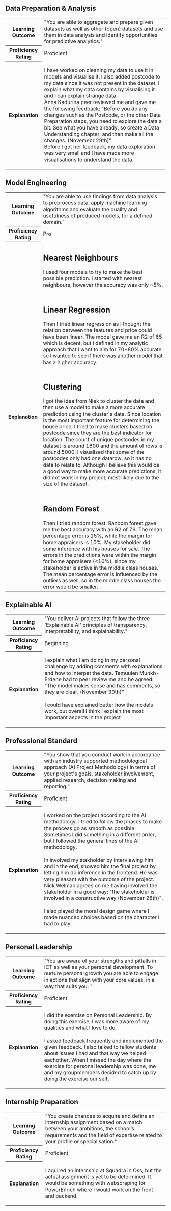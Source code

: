 ## Data Preparation & Analysis
<table>
  <tr>
    <th><strong>Learning Outcome</strong></th>
    <td>"You are able to aggregate and prepare given datasets as well as other (open) datasets and use them in data analysis and identify opportunities for predictive analytics."</td>
  </tr>
  <tr>
    <th><strong>Proficiency Rating</strong></th>
    <td>Proficient</td>
  </tr>
  <tr>
    <th><strong>Explanation</strong></th>
    <td>
        <p>
        I have worked on cleaning my data to use it in models and visualise it. I also added postcode to my data since it was not present in the dataset. I explain what my data contains by visualising it and I can explain strange data. 
</br>
Anna Kadurina peer reviewed me and gave me the following feedback: "Before you do any changes such as the Postcode, or the other Data Preparation steps, you need to explore the data a bit. See what you have already, so create a Data Understanding chapter, and then make all the changes. (Novemebr 29th)".
  </br>
  Before I got her feedback, my data exploration was very small and I have made more visualisations to understand the data.
  </tr>
</table>

## Model Engineering
<table>
  <tr>
    <th><strong>Learning Outcome</strong></th>
    <td>"You are able to use findings from data analysis to preprocess data, apply machine learning algorithms and evaluate the quality and usefulness of produced models, for a defined domain."</td>
  </tr>
  <tr>
    <th><strong>Proficiency Rating</strong></th>
    <td>Pro</td>
  </tr>
  <tr>
    <th><strong>Explanation</strong></th>
    <td>
        <p>
          <h2>Nearest Neighbours</h2>
          I used four models to try to make the best possible prediction. I started with nearest neighbours, however the accuracy was only ~5%. 
          </br>
  </br>
  <h2>Linear Regression</h2>
          Then I tried linear regression as I thought the relation between the features and price could have been linear. The model gave me an R2 of 65 which is decent, but I defined in my analytic approach that I want to aim for 70-80% accurate so I wanted to see if there was another model that has a higher accuracy.
          </br>
  </br>
  <h2>Clustering</h2>
          I got the idea from Niek to cluster the data and then use a model to make a more accurate prediction using the cluster's data. Since location is the most important feature for determining the house price, I tried to make clusters based on postcode since they are the best indicator for location. The count of unique postcodes in my dataset is around 1800 and the amount of rows is around 5000. I visualised that some of the postcodes only had one datarow, so it has no data to relate to. Although I believe this would be a good way to make more accurate predictions, it did not work in my project, most likely due to the size of the dataset. 
  </br>
  </br>
  <h2>Random Forest</h2>
  Then I tried random forest. Random forest gave me the best accuracy with an R2 of 79. The mean percentage error is 15%, while the margin for home appraisers is 10%. My stakeholder did some inference with his houses for sale. The errors in the predictions were within the margin for home appraisers (<10%), since my stakeholder is active in the middle class houses. The mean percentage error is influenced by the outliers as well, so in the middle class houses the error would be smaller. 
  </tr>
</table>

## Explainable AI
<table>
  <tr>
    <th><strong>Learning Outcome</strong></th>
    <td>"You deliver AI projects that follow the three 'Explainable AI' principles of transparency, interpretability, and explainability."</td>
  </tr>
  <tr>
    <th><strong>Proficiency Rating</strong></th>
    <td>Beginning</td>
  </tr>
  <tr>
    <th><strong>Explanation</strong></th>
    <td>
        <p>
          I explain what I am doing in my personal challenge by adding comments with explanations and how to interpet the data. Temuulen Munkh-Erdene had to peer review me and he agreed: "The model makes sense and has comments, so they are clear. (November 30th)"
</br>
  </br>
I could have explained better how the models work, but overall I think I explain the most important aspects in the project
        </p>
    </td>
  </tr>
</table>

## Professional Standard
<table>
  <tr>
    <th><strong>Learning Outcome</strong></th>
    <td>"You show that you conduct work in accordance with an industry supported methodological approach (AI Project Methodology) in terms of your project's goals, stakeholder involvement, applied research, decision making and reporting."</td>
  </tr>
  <tr>
    <th><strong>Proficiency Rating</strong></th>
    <td>Proficient</td>
  </tr>
  <tr>
    <th><strong>Explanation</strong></th>
    <td>
        <p>
         I worked on the project according to the AI methodology. I tried to follow the phases to make the process go as smooth as possible. Sometimes I did something in a different order, but I followed the general lines of the AI methodology. 
        </br>
        </br>
  In involved my stakholder by interviewing him and in the end, showed him the final project by letting him do inference in the frontend. He was very pleasant with the outcome of the project. Nick Welman agrees on me having involved the stakeholder in a good way: "the stakeholder is involved in a constructive way (November 28th)". 
  </br>
    </br>
I also played the moral design game where I made nuanced choices based on the character I had to play. 
        </p>
    </td>
  </tr>
</table>

## Personal Leadership
<table>
  <tr>
    <th><strong>Learning Outcome</strong></th>
    <td>"You are aware of your strengths and pitfalls in ICT as well as your personal development. To nurture personal growth you are able to engage in actions that align with your core values, in a way that suits you. "</td>
  </tr>
  <tr>
    <th><strong>Proficiency Rating</strong></th>
    <td>Proficient</td>
  </tr>
  <tr>
    <th><strong>Explanation</strong></th>
    <td>
        <p>          
          I did the exercise on Personal Leadership. By doing this exercise, I was more aware of my qualities and what I love to do. 
            </br>
            </br>
          I asked feedback frequently and implemented the given feedback. I also talked to fellow students about issues I had and that way we helped eachother. When I missed the day where the exercise for personal leadership was done, me and my groupmembers decided to catch up by doing the exercise our self.
        </p>
    </td>
  </tr>
</table>

## Internship Preparation
<table>
  <tr>
    <th><strong>Learning Outcome</strong></th>
    <td>"You create chances to acquire and define an internship assignment based on a match between your ambitions, the school’s requirements and the field of expertise related to your profile or specialisation."</td>
  </tr>
  <tr>
    <th><strong>Proficiency Rating</strong></th>
    <td>Proficient</td>
  </tr>
  <tr>
    <th><strong>Explanation</strong></th>
    <td>
        <p>          
          I aquired an internship at Squadra in Oss, but the actual assignment is yet to be determined. It would be something with webscraping for PowerEnrich where I would work on the front- and backend.
        </p>
    </td>
  </tr>
</table>
